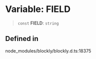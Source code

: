 # Variable: FIELD

> `const` **FIELD**: `string`

## Defined in

node_modules/blockly/blockly.d.ts:18375
